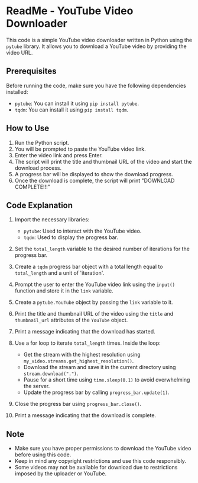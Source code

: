 # ReadMe - YouTube Video Downloader

This code is a simple YouTube video downloader written in Python using the `pytube` library. It allows you to download a YouTube video by providing the video URL.

## Prerequisites
Before running the code, make sure you have the following dependencies installed:
- `pytube`: You can install it using `pip install pytube`.
- `tqdm`: You can install it using `pip install tqdm`.

## How to Use
1. Run the Python script.
2. You will be prompted to paste the YouTube video link.
3. Enter the video link and press Enter.
4. The script will print the title and thumbnail URL of the video and start the download process.
5. A progress bar will be displayed to show the download progress.
6. Once the download is complete, the script will print "DOWNLOAD COMPLETE!!!"

## Code Explanation
1. Import the necessary libraries:
    - `pytube`: Used to interact with the YouTube video.
    - `tqdm`: Used to display the progress bar.

2. Set the `total_length` variable to the desired number of iterations for the progress bar.

3. Create a `tqdm` progress bar object with a total length equal to `total_length` and a unit of 'iteration'.

4. Prompt the user to enter the YouTube video link using the `input()` function and store it in the `link` variable.

5. Create a `pytube.YouTube` object by passing the `link` variable to it.

6. Print the title and thumbnail URL of the video using the `title` and `thumbnail_url` attributes of the `YouTube` object.

7. Print a message indicating that the download has started.

8. Use a for loop to iterate `total_length` times. Inside the loop:
    - Get the stream with the highest resolution using `my_video.streams.get_highest_resolution()`.
    - Download the stream and save it in the current directory using `stream.download(".")`.
    - Pause for a short time using `time.sleep(0.1)` to avoid overwhelming the server.
    - Update the progress bar by calling `progress_bar.update(1)`.

9. Close the progress bar using `progress_bar.close()`.

10. Print a message indicating that the download is complete.

## Note
- Make sure you have proper permissions to download the YouTube video before using this code.
- Keep in mind any copyright restrictions and use this code responsibly.
- Some videos may not be available for download due to restrictions imposed by the uploader or YouTube.

